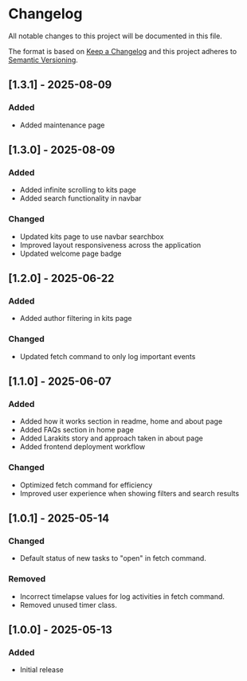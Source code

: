 # Changelog

All notable changes to this project will be documented in this file.

The format is based on [Keep a Changelog](http://keepachangelog.com/)
and this project adheres to [Semantic Versioning](http://semver.org/).

## [1.3.1] - 2025-08-09

### Added

- Added maintenance page

## [1.3.0] - 2025-08-09

### Added

- Added infinite scrolling to kits page
- Added search functionality in navbar

### Changed

- Updated kits page to use navbar searchbox
- Improved layout responsiveness across the application
- Updated welcome page badge

## [1.2.0] - 2025-06-22

### Added

- Added author filtering in kits page

### Changed

- Updated fetch command to only log important events

## [1.1.0] - 2025-06-07

### Added

- Added how it works section in readme, home and about page
- Added FAQs section in home page
- Added Larakits story and approach taken in about page
- Added frontend deployment workflow

### Changed

- Optimized fetch command for efficiency
- Improved user experience when showing filters and search results

## [1.0.1] - 2025-05-14

### Changed

- Default status of new tasks to "open" in fetch command.

### Removed

- Incorrect timelapse values for log activities in fetch command.
- Removed unused timer class.

## [1.0.0] - 2025-05-13

### Added

- Initial release
